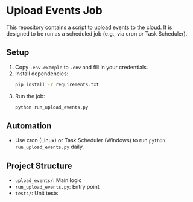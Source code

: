 # Upload Events Job

This repository contains a script to upload events to the cloud. It is designed to be run as a scheduled job (e.g., via cron or Task Scheduler).

## Setup
1. Copy `.env.example` to `.env` and fill in your credentials.
2. Install dependencies:
   ```sh
   pip install -r requirements.txt
   ```
3. Run the job:
   ```sh
   python run_upload_events.py
   ```

## Automation
- Use cron (Linux) or Task Scheduler (Windows) to run `python run_upload_events.py` daily.

## Project Structure
- `upload_events/`: Main logic
- `run_upload_events.py`: Entry point
- `tests/`: Unit tests
